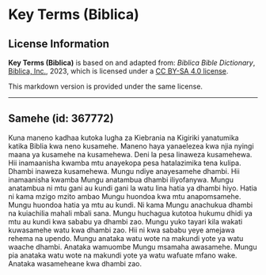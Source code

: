 # Key Terms (Biblica)

## License Information

**Key Terms (Biblica)** is based on and adapted from: _Biblica Bible Dictionary_, [Biblica, Inc.](https://www.biblica.com/), 2023, which is licensed under a [CC BY-SA 4.0 license](https://creativecommons.org/licenses/by-sa/4.0/legalcode.en).

This markdown version is provided under the same license.



--------------------------------

## Samehe (id: 367772)

Kuna maneno kadhaa kutoka lugha za Kiebrania na Kigiriki yanatumika katika Biblia kwa neno kusamehe. Maneno haya yanaelezea kwa njia nyingi maana ya kusamehe na kusamehewa. Deni la pesa linaweza kusamehewa. Hii inamaanisha kwamba mtu anayekopa pesa hatalazimika tena kulipa. Dhambi inaweza kusamehewa. Mungu ndiye anayesamehe dhambi. Hii inamaanisha kwamba Mungu anatambua dhambi iliyofanywa. Mungu anatambua ni mtu gani au kundi gani la watu lina hatia ya dhambi hiyo. Hatia ni kama mzigo mzito ambao Mungu huondoa kwa mtu anapomsamehe. Mungu huondoa hatia ya mtu au kundi. Ni kama Mungu anachukua dhambi na kuiachilia mahali mbali sana. Mungu huchagua kutotoa hukumu dhidi ya mtu au kundi kwa sababu ya dhambi zao. Mungu yuko tayari kila wakati kuwasamehe watu kwa dhambi zao. Hii ni kwa sababu yeye amejawa rehema na upendo. Mungu anataka watu wote na makundi yote ya watu waache dhambi. Anataka wamuombe Mungu msamaha awasamehe. Mungu pia anataka watu wote na makundi yote ya watu wafuate mfano wake. Anataka wasameheane kwa dhambi zao.


